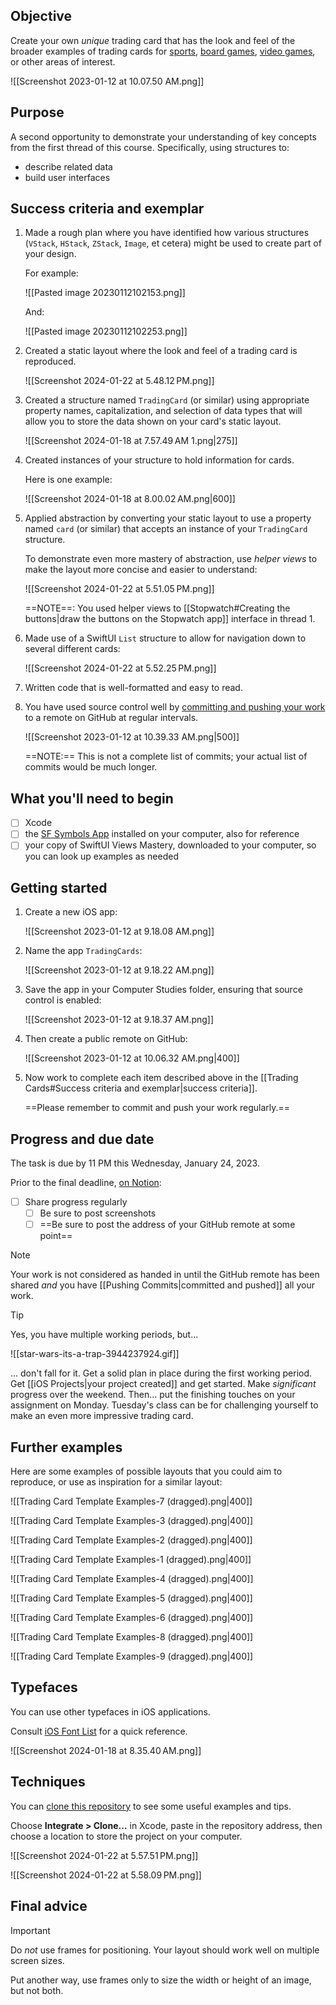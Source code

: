 ---
---
## Objective

Create your own *unique* trading card that has the look and feel of the broader examples of trading cards for [sports](https://duckduckgo.com/?q=baseball+trading+cards&iax=images&ia=images#), [board games](https://duckduckgo.com/?q=board+game+trading+cards&t=osx&ia=images&iax=images), [video games](https://duckduckgo.com/?q=video+games+trading+cards&t=osx&ia=images&iax=images), or other areas of interest.

![[Screenshot 2023-01-12 at 10.07.50 AM.png]]

## Purpose

A second opportunity to demonstrate your understanding of key concepts from the first thread of this course. Specifically, using structures to:

- describe related data
- build user interfaces

## Success criteria and exemplar
1. Made a rough plan where you have identified how various structures (`VStack`, `HStack`, `ZStack`, `Image`, et cetera) might be used to create part of your design.
   
   For example:
   
   ![[Pasted image 20230112102153.png]]
   
   And:
   
   ![[Pasted image 20230112102253.png]]
   
2. Created a static layout where the look and feel of a trading card is reproduced.
   
   ![[Screenshot 2024-01-22 at 5.48.12 PM.png]]
   
3. Created a structure named `TradingCard` (or similar) using appropriate property names, capitalization, and selection of data types that will allow you to store the data shown on your card's static layout.
   
   ![[Screenshot 2024-01-18 at 7.57.49 AM 1.png|275]]
   
4. Created instances of your structure to hold information for cards.
   
   Here is one example:
   
   ![[Screenshot 2024-01-18 at 8.00.02 AM.png|600]]
      
5. Applied abstraction by converting your static layout to use a property named `card` (or similar) that accepts an instance of your `TradingCard` structure.
   
   To demonstrate even more mastery of abstraction, use *helper views* to make the layout more concise and easier to understand:
   
   ![[Screenshot 2024-01-22 at 5.51.05 PM.png]]
   
   ==NOTE==: You used helper views to [[Stopwatch#Creating the buttons|draw the buttons on the Stopwatch app]] interface in thread 1.
   

6. Made use of a SwiftUI `List` structure to allow for navigation down to several different cards:
   
   ![[Screenshot 2024-01-22 at 5.52.25 PM.png]]
   
7. Written code that is well-formatted and easy to read.
   
8. You have used source control well by [committing and pushing your work](https://www.russellgordon.ca/cs/source-control/introduction/using-source-control.pdf) to a remote on GitHub at regular intervals.
   
   ![[Screenshot 2023-01-12 at 10.39.33 AM.png|500]]
   
   ==NOTE:== This is not a complete list of commits; your actual list of commits would be much longer.

## What you'll need to begin
- [ ] Xcode
- [ ] the [SF Symbols App](https://developer.apple.com/sf-symbols/) installed on your computer, also for reference
- [ ] your copy of SwiftUI Views Mastery, downloaded to your computer, so you can look up examples as needed
      
## Getting started

1. Create a new iOS app:
   
   ![[Screenshot 2023-01-12 at 9.18.08 AM.png]]
   
2. Name the app `TradingCards`:
   
   ![[Screenshot 2023-01-12 at 9.18.22 AM.png]]
   
3. Save the app in your Computer Studies folder, ensuring that source control is enabled:
   
   ![[Screenshot 2023-01-12 at 9.18.37 AM.png]]
   
4. Then create a public remote on GitHub:
   
   ![[Screenshot 2023-01-12 at 10.06.32 AM.png|400]]
   
5. Now work to complete each item described above in the [[Trading Cards#Success criteria and exemplar|success criteria]].
   
   ==Please remember to commit and push your work regularly.==

## Progress and due date

The task is due by 11 PM this Wednesday, January 24, 2023.

Prior to the final deadline, [on Notion](https://notion.so):
- [ ] Share progress regularly
	- [ ] Be sure to post screenshots
	- [ ] ==Be sure to post the address of your GitHub remote at some point==

> [!NOTE]
> Your work is not considered as handed in until the GitHub remote has been shared *and* you have [[Pushing Commits|committed and pushed]] all your work.

> [!TIP]
> 
> Yes, you have multiple working periods, but...
> 
> ![[star-wars-its-a-trap-3944237924.gif]]
> 
> ... don't fall for it. Get a solid plan in place during the first working period. Get [[iOS Projects|your project created]] and get started. Make *significant* progress over the weekend. Then... put the finishing touches on your assignment on Monday. Tuesday's class can be for challenging yourself to make an even more impressive trading card.

## Further examples

Here are some examples of possible layouts that you could aim to reproduce, or use as inspiration for a similar layout:

![[Trading Card Template Examples-7 (dragged).png|400]]

![[Trading Card Template Examples-3 (dragged).png|400]]

![[Trading Card Template Examples-2 (dragged).png|400]]

![[Trading Card Template Examples-1 (dragged).png|400]]

![[Trading Card Template Examples-4 (dragged).png|400]]

![[Trading Card Template Examples-5 (dragged).png|400]]

![[Trading Card Template Examples-6 (dragged).png|400]]

![[Trading Card Template Examples-8 (dragged).png|400]]

![[Trading Card Template Examples-9 (dragged).png|400]]

## Typefaces

You can use other typefaces in iOS applications.

Consult [iOS Font List](https://iosfontlist.com/#availability=10.0&preinstalled) for a quick reference.

![[Screenshot 2024-01-18 at 8.35.40 AM.png]]

## Techniques

You can [clone this repository](https://github.com/lcs-rgordon/TradingCardTechniques) to see some useful examples and tips.

Choose **Integrate > Clone...** in Xcode, paste in the repository address, then choose a location to store the project on your computer.

![[Screenshot 2024-01-22 at 5.57.51 PM.png]]

![[Screenshot 2024-01-22 at 5.58.09 PM.png]]

## Final advice

> [!IMPORTANT]
> 
> Do *not* use frames for positioning. Your layout should work well on multiple screen sizes.
> 
> Put another way, use frames only to size the width or height of an image, but not both.


